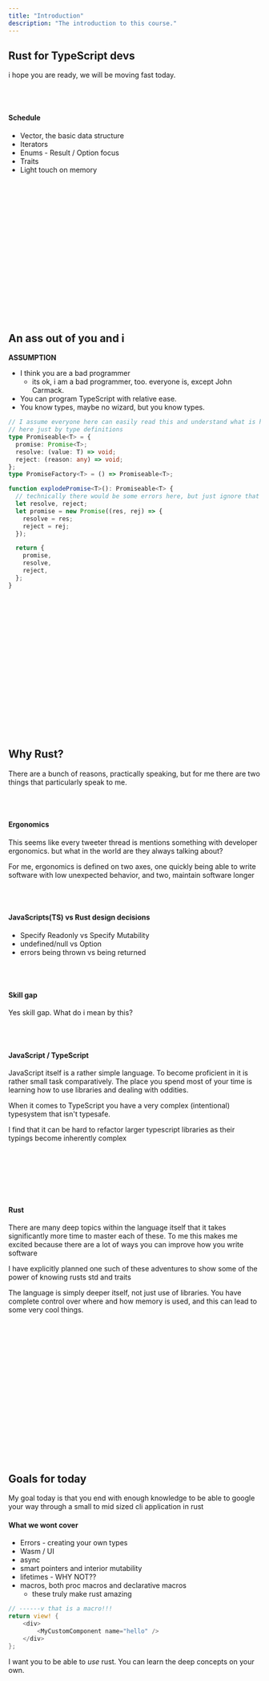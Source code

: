 ```yaml
---
title: "Introduction"
description: "The introduction to this course."
---
```


## Rust for TypeScript devs

i hope you are ready, we will be moving fast today.

<br />
<br />

#### **Schedule**

- Vector, the basic data structure
- Iterators
- Enums - Result / Option focus
- Traits
- Light touch on memory

<br />
<br />
<br />
<br />
<br />
<br />
<br />
<br />
<br />
<br />
<br />
<br />
<br />
<br />
<br />
<br />

## An ass out of you and i

**ASSUMPTION**

- I think you are a bad programmer
  - its ok, i am a bad programmer, too. everyone is, except John Carmack.
- You can program TypeScript with relative ease.
- You know types, maybe no wizard, but you know types.

```typescript
// I assume everyone here can easily read this and understand what is happening
// here just by type definitions
type Promiseable<T> = {
  promise: Promise<T>;
  resolve: (value: T) => void;
  reject: (reason: any) => void;
};
type PromiseFactory<T> = () => Promiseable<T>;

function explodePromise<T>(): Promiseable<T> {
  // technically there would be some errors here, but just ignore that :)
  let resolve, reject;
  let promise = new Promise((res, rej) => {
    resolve = res;
    reject = rej;
  });

  return {
    promise,
    resolve,
    reject,
  };
}
```

<br />
<br />
<br />
<br />
<br />
<br />
<br />
<br />
<br />
<br />
<br />
<br />
<br />
<br />
<br />
<br />

## Why Rust?

There are a bunch of reasons, practically speaking, but for me there are two
things that particularly speak to me.

<br />
<br />

#### **Ergonomics**

This seems like every tweeter thread is mentions something with developer
ergonomics. but what in the world are they always talking about?

For me, ergonomics is defined on two axes, one quickly being able to write
software with low unexpected behavior, and two, maintain software longer

<br />
<br />

#### **JavaScripts(TS) vs Rust design decisions**

- Specify Readonly vs Specify Mutability
- undefined/null vs Option
- errors being thrown vs being returned

<br />
<br />

#### **Skill gap**

Yes skill gap. What do i mean by this?

<br />
<br />

#### **JavaScript / TypeScript**

JavaScript itself is a rather simple language. To become proficient in it is
rather small task comparatively. The place you spend most of your time is
learning how to use libraries and dealing with oddities.

When it comes to TypeScript you have a very complex (intentional) typesystem
that isn't typesafe.

I find that it can be hard to refactor larger typescript libraries as their
typings become inherently complex

## <br />

<br />
<br />

#### **Rust**

There are many deep topics within the language itself that it takes
significantly more time to master each of these. To me this makes me excited
because there are a lot of ways you can improve how you write software

I have explicitly planned one such of these adventures to show some of the
power of knowing rusts std and traits

The language is simply deeper itself, not just use of libraries. You have
complete control over where and how memory is used, and this can lead to some
very cool things.

<br />
<br />
<br />
<br />
<br />
<br />
<br />
<br />
<br />
<br />
<br />
<br />
<br />
<br />
<br />
<br />

## Goals for today

My goal today is that you end with enough knowledge to be able to google your
way through a small to mid sized cli application in rust

#### **What we wont cover**

- Errors - creating your own types
- Wasm / UI
- async
- smart pointers and interior mutability
- lifetimes - WHY NOT??
- macros, both proc macros and declarative macros
  - these truly make rust amazing

```rust
// ------v that is a macro!!!
return view! {
    <div>
        <MyCustomComponent name="hello" />
    </div>
};
```

I want you to be able to _use_ rust. You can learn the deep concepts on your
own.

<br />
<br />
<br />
<br />
<br />
<br />
<br />
<br />
<br />
<br />
<br />
<br />
<br />
<br />
<br />
<br />
